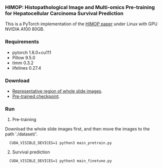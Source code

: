 ### HIMOP: Histopathological Image and Multi-omics Pre-training for Hepatocellular Carcinoma Survival Prediction

This is a PyTorch implementation of the [HIMOP paper]() under Linux with GPU NVIDIA A100 80GB.

### Requirements
- pytorch 1.8.0+cu111
- Pillow 9.5.0
- timm 0.3.2
- lifelines 0.27.4

### Download
- [Representative region of whole slide images]().
- [Pre-trained checkpoint]().


### Run

1. Pre-training

Download the whole slide images first, and then move the images to the path './dataset/'. 
```angular2htm
  CUDA_VISIBLE_DEVICES=1 python3 main_pretrain.py
```

2. Survival prediction
```angular2html
  CUDA_VISIBLE_DEVICES=1 python3 main_finetune.py
```
